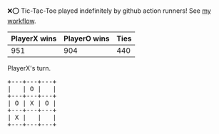 :x::o: Tic-Tac-Toe played indefinitely by github action runners! See [my workflow](.github/workflows/play.yaml).

|PlayerX wins|PlayerO wins|Ties|
|-|-|-|
|951|904|440|

PlayerX's turn.

<pre>
+---+---+---+
|   | O |   |
+---+---+---+
| O | X | O |
+---+---+---+
| X |   |   |
+---+---+---+
</pre>